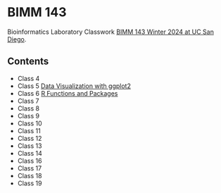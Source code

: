 # BIMM 143
Bioinformatics Laboratory Classwork [BIMM 143 Winter 2024 at UC San Diego](https://bioboot.github.io/bimm143_W24/).

## Contents

- Class 4 [](https://github.com/rahulnedunuri/bimm143/blob/main/class04/class04.pdf)
- Class 5 [Data Visualization with ggplot2](https://github.com/rahulnedunuri/bimm143/blob/main/class05/class05.md)
- Class 6 [R Functions and Packages](https://github.com/rahulnedunuri/bimm143/blob/main/class06/class06.md)
- Class 7 []()
- Class 8 []()
- Class 9 []()
- Class 10 []()
- Class 11 []()
- Class 12 []()
- Class 13 []()
- Class 14 []()
- Class 16 []()
- Class 17 []()
- Class 18 []()
- Class 19 []()

